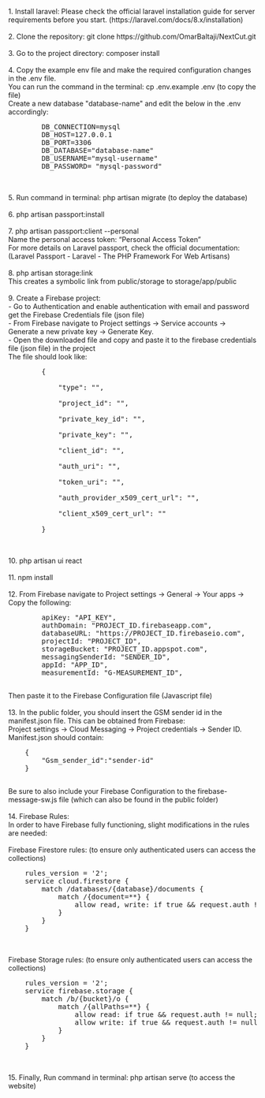 <p>
    1. Install laravel: Please check the official laravel installation guide for server requirements before you start. (https://laravel.com/docs/8.x/installation) <br/> <br/>
    2. Clone the repository: git clone https://github.com/OmarBaltaji/NextCut.git  <br/><br/>
    3. Go to the project directory: composer install  <br/><br/>
    4. Copy the example env file and make the required configuration changes in the .env file.  <br/>
    You can run the command in the terminal: cp .env.example .env (to copy the file) <br/>
    Create a new database "database-name" and edit the below in the .env accordingly:  <br/>
    <pre>
        DB_CONNECTION=mysql
        DB_HOST=127.0.0.1
        DB_PORT=3306
        DB_DATABASE="database-name" 
        DB_USERNAME="mysql-username"
        DB_PASSWORD= "mysql-password"
    </pre><br/>
    5. Run command in terminal: php artisan migrate (to deploy the database)<br/><br/>
    6. php artisan passport:install<br/><br/>
    7. php artisan passport:client --personal <br/>
    Name the personal access token: “Personal Access Token” <br/>
    For more details on Laravel passport, check the official documentation:<br/>
    (Laravel Passport - Laravel - The PHP Framework For Web Artisans)<br/><br/>
    8.  php artisan storage:link<br/>
    This creates a symbolic link from public/storage to storage/app/public<br/><br/>
    9. Create a Firebase project:<br/>
        - Go to Authentication and enable authentication with email and password get the Firebase Credentials file (json file)<br/>
        - From Firebase navigate to Project settings -> Service accounts -> Generate a new private key -> Generate Key.<br/>
        - Open the downloaded file and copy and paste it to the firebase credentials file (json file) in the project<br/>
     The file should look like:<br/>
     <pre>
        {  <br/>
            "type": "",<br/>
            "project_id": "",<br/>
            "private_key_id": "",<br/>
            "private_key": "",<br/>
            "client_id": "",<br/>
            "auth_uri": "",<br/>
            "token_uri": "",<br/>
            "auth_provider_x509_cert_url": "",<br/>
            "client_x509_cert_url": ""<br/>
        }
    </pre><br/>
    10. php artisan ui react<br/><br/>
    11. npm install <br/><br/>
    12. From Firebase navigate to Project settings -> General -> Your apps -> Copy the following:<br/>
    <pre>
        apiKey: "API_KEY",
        authDomain: "PROJECT_ID.firebaseapp.com",
        databaseURL: "https://PROJECT_ID.firebaseio.com",
        projectId: "PROJECT_ID",
        storageBucket: "PROJECT_ID.appspot.com",
        messagingSenderId: "SENDER_ID",
        appId: "APP_ID",
        measurementId: "G-MEASUREMENT_ID",
    </pre>
    Then paste it to the Firebase Configuration file (Javascript file)<br/><br/>
    13. In the public folder, you should insert the GSM sender id in the  manifest.json file. This can be obtained from Firebase:<br/> Project settings -> Cloud Messaging -> Project credentials -> Sender ID.<br/>
    Manifest.json should contain:<br/>
    <pre>
    {
        "Gsm_sender_id":"sender-id"
    }
    </pre>
    Be sure to also include your Firebase Configuration to the firebase-message-sw.js file (which can also be found in the public folder)<br/><br/>
    14. Firebase Rules:<br/>
    In order to have Firebase fully functioning, slight modifications in the rules are needed:<br/><br/>
    Firebase Firestore rules: (to ensure only authenticated users can access the collections)<br/>
    <pre>
    rules_version = '2';
    service cloud.firestore {
        match /databases/{database}/documents {
            match /{document=**} {
                allow read, write: if true && request.auth != null;
            }
        }
    }
    </pre> <br/>
    Firebase Storage rules: (to ensure only authenticated users can access the collections)<br/>
    <pre>
    rules_version = '2';
    service firebase.storage {
        match /b/{bucket}/o {
            match /{allPaths=**} {
                allow read: if true && request.auth != null;
                allow write: if true && request.auth != null && request.resource.contentType.matches('image/.*');
            }
        }
    }
    </pre><br/>
    15. Finally, Run command in terminal: php artisan serve (to access the website)<br/>
</p>
